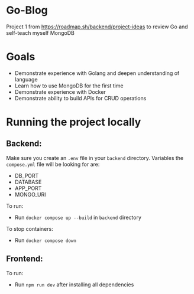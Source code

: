 # Go-Blog
Project 1 from https://roadmap.sh/backend/project-ideas to review Go and self-teach myself MongoDB

# Goals
- Demonstrate experience with Golang and deepen understanding of language
- Learn how to use MongoDB for the first time
- Demonstrate experience with Docker
- Demonstrate ability to build APIs for CRUD operations

# Running the project locally

## Backend:

Make sure you create an `.env` file in your `backend` directory. Variables the `compose.yml` file will be looking for are:
- DB_PORT
- DATABASE
- APP_PORT
- MONGO_URI

To run:
- Run `docker compose up --build` in `backend` directory

To stop containers:
- Run `docker compose down`

## Frontend:

To run:
- Run `npm run dev` after installing all dependencies
